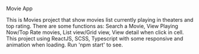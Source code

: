 Movie App

This is Movies project that show movies list currently playing in theaters and top rating. 
There are some functions as: Search a Movie, View Playing Now/Top Rate movies, List view/Grid view, View detail when click in cell.
This project using ReactJS, SCSS, Typescript with some responsive and animation when loading.
Run 'npm start' to see.
